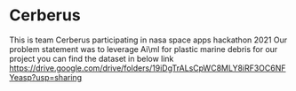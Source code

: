 # Cerberus

This is team Cerberus participating in nasa space apps hackathon 2021
Our problem statement was to leverage Ai\ml for plastic marine debris
for our project you can find the dataset in below link  
https://drive.google.com/drive/folders/19iDgTrALsCpWC8MLY8iRF3OC6NFYeasp?usp=sharing
 
 
